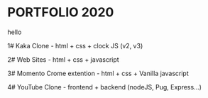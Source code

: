 # PORTFOLIO 2020

hello

1# Kaka Clone - html + css + clock JS (v2, v3)

2# Web Sites - html + css + javascript

3# Momento Crome extention - html + css + Vanilla javascript

4# YouTube Clone - frontend + backend (nodeJS, Pug, Express...)

